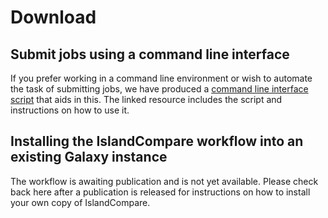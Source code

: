 # Download

## Submit jobs using a command line interface
If you prefer working in a command line environment or wish to automate the task of submitting jobs, we have produced a [command line interface script](https://github.com/brinkmanlab/islandcompare-cli) that aids in this.
The linked resource includes the script and instructions on how to use it.

## Installing the IslandCompare workflow into an existing Galaxy instance
The workflow is awaiting publication and is not yet available. Please check back here after a publication is released for instructions on how to install your own copy of IslandCompare.

